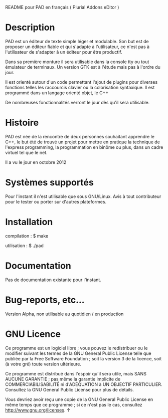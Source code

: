 README pour PAD en français 
( Plurial Addons eDitor )

Description
===========

PAD est un éditeur de texte simple léger et modulable.
Son but est de proposer un éditeur fiable et qui s'adapte à l'utilisateur,
ce n'est pas à l'utilisateur de s'adapter à un éditeur pour être productif.

Dans sa première monture il sera utilisable dans la console tty ou tout émulateur de terminaux.
Un version GTK est à l'étude mais pas à l'ordre du jour.

Il est orienté autour d'un code permettant l'ajout de plugins pour diverses fonctions telles les raccourcis clavier ou la colorisation syntaxique.
Il est programmé dans un langage orienté objet, le C++

De nombreuses fonctionnalités verront le jour dès qu'il sera utilisable.

Histoire
========

PAD est née de la rencontre de deux personnes souhaitant apprendre le C++, 
le but été de trouvé un projet pour mettre en pratique la technique de l'express programming,
la programmation en binôme ou plus, dans un cadre virtuel tel que le net.

Il a vu le jour en octobre 2012

Systèmes supportés
==================

Pour l'instant il n'est utilisable que sous GNU/Linux.
Avis à tout contributeur pour le tester ou porter sur d'autres plateformes.

Installation
============

compilation :
$ make

utilisation :
$ ./pad

Documentation
=============

Pas de documentation existante pour l'instant.

Bug-reports, etc...
===================

Version Alpha, non utilisable au quotidien / en production

GNU Licence
=====

Ce programme est un logiciel libre ; vous pouvez le redistribuer ou le modifier suivant les termes de la GNU General Public License telle que publiée par la Free Software Foundation ; soit la version 3 de la licence, soit (à votre gré) toute version ultérieure.

Ce programme est distribué dans l'espoir qu'il sera utile, mais SANS AUCUNE GARANTIE ; pas même la garantie implicite de COMMERCIABILISABILITÉ ni d'ADÉQUATION à UN OBJECTIF PARTICULIER. Consultez la GNU General Public License pour plus de détails.

Vous devriez avoir reçu une copie de la GNU General Public License en même temps que ce programme ; si ce n'est pas le cas, consultez <http://www.gnu.org/licenses>. ↑
